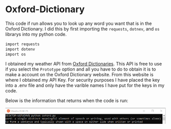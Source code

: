 # Oxford-Dictionary
This code if run allows you to look up any word you want that is in the Oxford Dictionary. I did this by first importing the `requests`, `dotnev`,  and `os` librarys into my python code. 


```
import requests
import dotenv
import os
```

I obtained my weather API from [Oxford Dictionaries](https://developer.oxforddictionaries.com/documentation). This API is free to use if you select the `Prototype` option and all you have to do to obtain it is to make a account on the Oxford Dictionary website. From this website is where I obtained my API Key. For security purposes I have placed the key into a .env file and only have the varible names I have put for the keys in my code.

Below is the information that returns when the code is run:

![Dictionary](https://github.com/rjones18/Images/blob/main/Dictionary.png)

